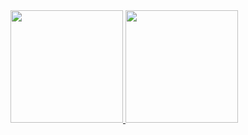 
<div>
<a href= "https://github.com/VictorNGomes">
  <img height = "180em" src="https://github-readme-stats.vercel.app/api?username=VictorNGomes"/>
  <img height = "180em" src="https://github-readme-stats.vercel.app/api/top-langs/?username=VictorNGomes&langs_count=8"/>
</div>
